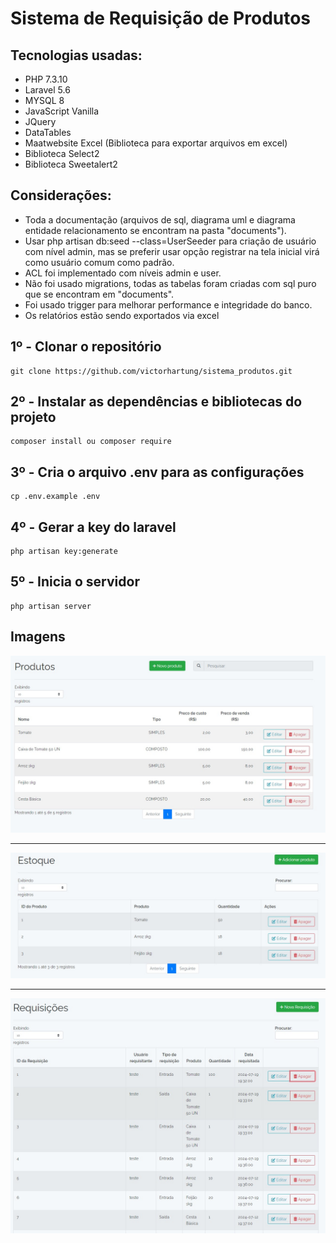 # Sistema de Requisição de Produtos

## Tecnologias usadas:

- PHP 7.3.10
- Laravel 5.6
- MYSQL 8
- JavaScript Vanilla
- JQuery
- DataTables
- Maatwebsite Excel (Biblioteca para exportar arquivos em excel)
- Biblioteca Select2
- Biblioteca Sweetalert2

## Considerações:

- Toda a documentação (arquivos de sql, diagrama uml e diagrama entidade relacionamento se encontram na pasta "documents").
- Usar php artisan db:seed --class=UserSeeder para criação de usuário com nível admin, mas se preferir usar opção registrar na tela inicial virá como usuário comum como padrão.
- ACL foi implementado com níveis admin e user.
- Não foi usado migrations, todas as tabelas foram criadas com sql puro que se encontram em "documents".
- Foi usado trigger para melhorar performance e integridade do banco.
- Os relatórios estão sendo exportados via excel

## 1º - Clonar o repositório
```
git clone https://github.com/victorhartung/sistema_produtos.git
```
## 2º - Instalar as dependências e bibliotecas do projeto
```
composer install ou composer require
```
## 3º - Cria o arquivo .env para as configurações
```
cp .env.example .env
```
## 4º - Gerar a key do laravel
```
php artisan key:generate
```
## 5º - Inicia o servidor
```
php artisan server
```

## Imagens

<img src="public/img/Produtos.jpeg">
<hr>
<img src="public/img/Estoque.jpeg">
<hr>
<img src="public/img/Requisições.jpeg">




